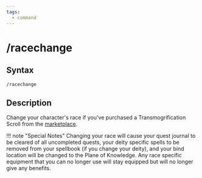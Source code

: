 ```yaml
---
tags:
  - command
---
```


# /racechange

## Syntax

<!--cmd-syntax-start-->
```eqcommand
/racechange
```
<!--cmd-syntax-end-->

## Description

<!--cmd-desc-start-->
Change your character's race if you've purchased a Transmogrification Scroll from the [marketplace](cmd-marketplace.md).
<!--cmd-desc-end-->

!!! note "Special Notes"
    Changing your race will cause your quest journal to be cleared of all uncompleted quests, your deity specific spells to be removed from your spellbook (if you change your deity), and your bind location will be changed to the Plane of Knowledge. Any race specific equipment that you can no longer use will stay equipped but will no longer give any benefits.